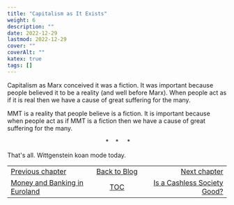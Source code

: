 ```yaml
---
title: "Capitalism as It Exists"
weight: 6
description: ""
date: 2022-12-29
lastmod: 2022-12-29
cover: ""
coverAlt: ""
katex: true
tags: []
---
```


Capitalism as Marx conceived it was a fiction. It was important because people 
believed it to be a reality (and well before Marx). When people act as if it is 
real then we have a cause of great suffering for the many.

MMT is a reality that people believe is a fiction. It is important because when 
people act as if MMT is a fiction then we have a cause of great suffering for the many.

<div style="text-align: center;">&nbsp;* &nbsp;&nbsp;&nbsp;* &nbsp;&nbsp;&nbsp; *</div>

That's all. Wittgenstein koan mode today.


<table style="border-collapse: collapse; border=0;">
    <colgroup>
       <col span="1" style="width: 25%;">
       <col span="1" style="width: 15%;">
       <col span="1" style="width: 25%;">
    </colgroup>
<tr style="border: 1px solid color:#0f0f0f;">
<td style="border: 1px solid color:#0f0f0f;">
<a href="../05_mab_2_2_euroland">Previous chapter</a></td>
<td style="border: 1px solid color:#0f0f0f; text-align:center;">
<a href="../">Back to Blog</a></td>
<td style="border: 1px solid color:#0f0f0f; text-align:right;">
<a href="../07_cashless">Next chapter</a></td>
</tr>
<tr style="border: 1px solid color:#0f0f0f;">
<td style="border: 1px solid color:#0f0f0f;">
<a href="../05_mab_2_2_euroland">Money and Banking in Euroland</a></td>
<td style="border: 1px solid color:#0f0f0f; text-align:center;"><a href="../">TOC</a></td>
<td style="border: 1px solid color:#0f0f0f; text-align:right;">
<a href="../07_cashless">Is a Cashless Society Good?</a></td>
</tr>
</table>


